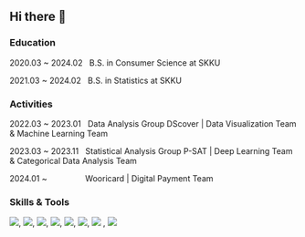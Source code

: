 ## Hi there 👋

<!-- 👩🏻‍💻 Interested in Personalized AI, MLOps, TimeSeries Analysis... -->

### Education
2020.03 ~ 2024.02 &nbsp; B.S. in Consumer Science at SKKU

2021.03 ~ 2024.02 &nbsp; B.S. in Statistics at SKKU

### Activities
2022.03 ~ 2023.01 &nbsp; Data Analysis Group DScover | Data Visualization Team & Machine Learning Team

2023.03 ~ 2023.11 &nbsp; Statistical Analysis Group P-SAT | Deep Learning Team & Categorical Data Analysis Team

2024.01 ~ &nbsp;&nbsp;&nbsp;&nbsp;&nbsp;&nbsp;&nbsp;&nbsp;&nbsp;&nbsp;&nbsp;&nbsp;&nbsp;&nbsp;&nbsp; Wooricard | Digital Payment Team


### Skills & Tools
<img src="https://img.shields.io/badge/-jupyter-F37626?style=flat&logo=jupyter&logoColor=white"/>, 
<img src="https://img.shields.io/badge/-scikitlearn-F7931E?style=flat&logo=scikitlearn&logoColor=white"/>, 
<img src="https://img.shields.io/badge/-tensorflow-FF6F00?style=flat&logo=tensorflow&logoColor=white"/>, 
<img src="https://img.shields.io/badge/-pytorch-EE4C2C?style=flat&logo=pytorch&logoColor=white"/>, 
<img src="https://img.shields.io/badge/-Python-3776AB?style=flat&logo=Python&logoColor=white"/>, <img src="https://img.shields.io/badge/-R-276DC3?style=flat&logo=R&logoColor=white"/>, <img src="https://img.shields.io/badge/-oracle-F80000?style=flat&logo=oracle&logoColor=white"/>
, <img src="https://img.shields.io/badge/-tableau-E97627?style=flat&logo=tableau&logoColor=white"/>


<!--
**yongwon38/yongwon38** is a ✨ _special_ ✨ repository because its `README.md` (this file) appears on your GitHub profile.

Here are some ideas to get you started:

- 🔭 I’m currently working on ...
- 🌱 I’m currently learning ...
- 👯 I’m looking to collaborate on ...
- 🤔 I’m looking for help with ...
- 💬 Ask me about ...
- 📫 How to reach me: ...
- 😄 Pronouns: ...
- ⚡ Fun fact: ...
-->
